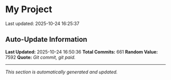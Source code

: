 # My Project


Last updated: 2025-10-24 16:25:37




























































































































































































































































































































































































































































































































































































































































































































































































































































































































































































































































































## Auto-Update Information

**Last Updated:** 2025-10-24 16:50:36
**Total Commits:** 661
**Random Value:** 7592
**Quote:** _Git commit, git paid._

---
_This section is automatically generated and updated._